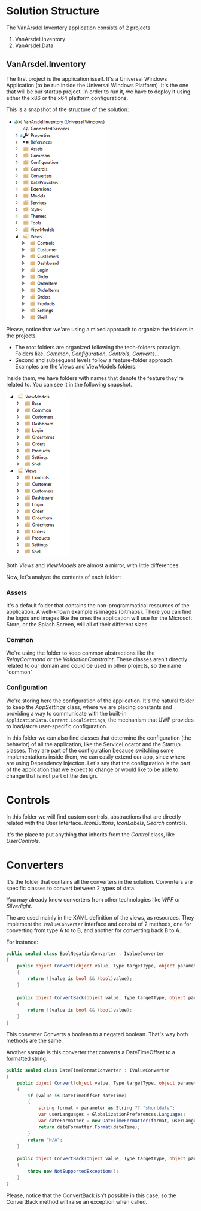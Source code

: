 # Solution Structure

The VanArsdel Inventory application consists of 2 projects
1. VanArsdel.Inventory
2. VanArsdel.Data

## VanArsdel.Inventory
The first project is the application isself. It's a Universal Windows Application (to be run inside the Universal Windows Platform). It's the one that will be our startup project. In order to run it, we have to deploy it using either the x86 or the x64 platform configurations.

This is a snapshot of the structure of the solution:

![Solution Tree](../img/solution-tree.png)

Please, notice that we'are using a mixed approach to organize the folders in the projects.

- The root folders are organized following the tech-folders paradigm.
Folders like, *Common*, *Configuration*, *Controls*, *Converts*...  
- Second and subsequent levels follow a feature-folder approach. Examples are the Views and ViewModels folders.

Inside them, we have folders with names that denote the feature they're related to. You can see it in the following snapshot.

![Feature Folders](../img/feature-folders.png)

Both *Views* and *ViewModels* are almost a mirror, with little differences. 

Now, let's analyze the contents of each folder:

### Assets
It's a default folder that contains the non-programmatical resources of the application. A well-known example is images (bitmaps). There you can find the logos and images like the ones the application will use for the Microsoft Store, or the Splash Screen, will all of their different sizes.

### Common
We're using the folder to keep common abstractions like the *RelayCommand* or the *ValidationConstraint*. These classes aren't directly related to our domain and could be used in other projects, so the name "common"

### Configuration

We're storing here the configuration of the application. It's the natural folder to keep the *AppSettings* class, where we are placing constants and providing a way to communicate with the built-in `ApplicationData.Current.LocalSettings`, the mechanism that UWP provides to load/store user-specific configuration.

In this folder we can also find classes that determine the configuration (the behavior) of all the application, like the ServiceLocator and the Startup classes. They are part of the configuration because switching some implementations inside them, we can easily extend our app, since where are using Dependency Injection. Let's say that the configuration is the part of the application that we expect to change or would like to be able to change that is not part of the design.

# Controls

In this folder we will find custom controls, abstractions that are directly related with the User Interface. *IconButtons*, *IconLabels*, *Search* controls.

It's the place to put anything that inherits from the *Control* class, like *UserControls*.

# Converters

It's the folder that contains all the converters in the solution. Converters are specific classes to convert between 2 types of data. 

You may already know converters from other technologies like *WPF* or *Silverlight*. 

The are used mainly in the XAML definition of the views, as resources. They implement the `IValueConverter` interface and consist of 2 methods, one for converting from type A to to B, and another for converting back B to A.

For instance:

```csharp
public sealed class BoolNegationConverter : IValueConverter
{
    public object Convert(object value, Type targetType, object parameter, string language)
    {
        return !(value is bool && (bool)value);
    }

    public object ConvertBack(object value, Type targetType, object parameter, string language)
    {
        return !(value is bool && (bool)value);
    }
}
```

This converter Converts a boolean to a negated boolean. That's way both methods are the same.

Another sample is this converter that converts a DateTimeOffset to a formatted string.

```csharp
public sealed class DateTimeFormatConverter : IValueConverter
{
    public object Convert(object value, Type targetType, object parameter, string language)
    {
        if (value is DateTimeOffset dateTime)
        {
            string format = parameter as String ?? "shortdate";
            var userLanguages = GlobalizationPreferences.Languages;
            var dateFormatter = new DateTimeFormatter(format, userLanguages);
            return dateFormatter.Format(dateTime);
        }
        return "N/A";
    }

    public object ConvertBack(object value, Type targetType, object parameter, string language)
    {
        throw new NotSupportedException();
    }
}
```

Please, notice that the ConvertBack isn't possible in this case, so the ConvertBack method will raise an exception when called. 